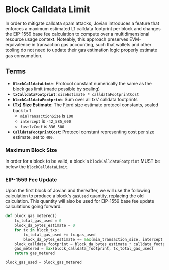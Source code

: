# Block Calldata Limit

In order to mitigate calldata spam attacks, Jovian introduces a feature that enforces a maximum estimated L1 calldata footprint per block and changes the EIP-1559 base fee calculation to compute over a multidimensional resource usage context. Noteably, this approach preserves EVM-equivalence in transaction gas accounting, such that wallets and other tooling do not need to update their gas estimation logic properly estimate gas consumption.

## Terms

- **`BlockCalldataLimit`**: Protocol constant numerically the same as the block gas limit (made possible by scaling)
- **`txCalldataFootprint`**: `sizeEstimate * calldataFootprintCost`
- **`blockCalldataFootprint`**: Sum over all txs’ calldata footprints
- **(Tx) Size Estimate**: The Fjord size estimate protocol constants, scaled back to 1
    - `minTransactionSize` is `100`
    - `intercept` is `-42_585_600`
    - `fastlzCoef` is `836_500`
- **`CalldataFootprintCost`**: Protocol constant representing cost per size estimate, set to `400`.

### Maximum Block Size

In order for a block to be valid, a block's `blockCalldataFootprint` MUST be below the `blockCalldataLimit`.

### EIP-1559 Fee Update

Upon the first block of Jovian and thereafter, we will use the following calculation to produce a block's `gasUsed` quantity, replacing the old calculation. This quantity will also be used for EIP-1559 base fee update calculations going forward.

```py
def block_gas_metered()
    tx_total_gas_used = 0
    block_da_bytes_estimate = 0
    for tx in block_txs:
        tx_total_gas_used += tx.gas_used
        block_da_bytes_estimate += max(min_transaction_size, intercept + fastlz_coef * tx.fastlz_size / 1e6)
    block_calldata_footprint = block_da_bytes_estimate * calldata_footprint_cost
    gas_metered = max(block_calldata_footprint, tx_total_gas_used)
    return gas_metered

block_gas_used = block_gas_metered
```